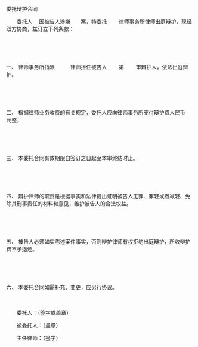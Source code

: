 



委托辩护合同



 

　　委托人　 因被告人涉嫌　　案，特委托　　 律师事务所律师出庭辩护，现经双方协商，兹订立下列条款：

　　

　　

一、
律师事务所指派　　　律师担任被告人　　 第　　 审辩护人，依法出庭辩护。

　　

　　

二、
根据律师业务收费的有关规定，委托人应向律师事务所支付辩护费人民币　　　元整。

　　

　　

三、
本委托合同有效期限自签订之日起至本审终结时止。　　

　　

　　

四、
辩护律师的职责是根据事实和法律提出证明被告人无罪、罪轻或者减轻、免除其刑事责任的材料和意见，维护被告人的合法权益。　　

　　

　　

五、
被告人必须如实陈述案件事实，否则辩护律师有权拒绝出庭辩护，所收辩护费不予退还。

　　

　　

六、
本委托合同如需补充、变更，应另行协议。　　

　　

　　委托人：（签字或盖章）

　　被委托人：（盖章）

　　主任律师：（签字）